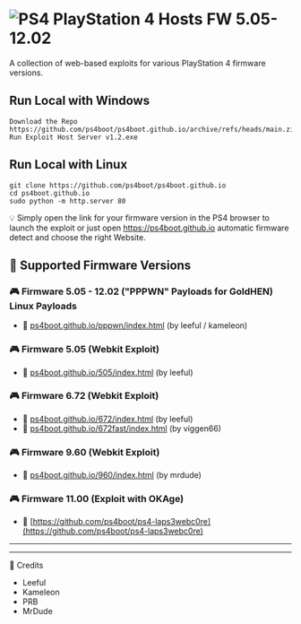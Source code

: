 # ![PS4](https://img.shields.io/badge/-PS4-003791?style=flat&logo=PlayStation) PlayStation 4 Hosts FW 5.05-12.02

A collection of web-based exploits for various PlayStation 4 firmware versions.

## Run Local with Windows
    Download the Repo https://github.com/ps4boot/ps4boot.github.io/archive/refs/heads/main.zip
    Run Exploit Host Server v1.2.exe

## Run Local with Linux
    git clone https://github.com/ps4boot/ps4boot.github.io
    cd ps4boot.github.io
    sudo python -m http.server 80


💡 Simply open the link for your firmware version in the PS4 browser to launch the exploit 
or just open https://ps4boot.github.io  automatic firmware detect and choose the right Website. 


## 📌 Supported Firmware Versions

### 🎮 Firmware 5.05 - 12.02 ("PPPWN" Payloads for GoldHEN) Linux Payloads
- 🔗 [ps4boot.github.io/pppwn/index.html](https://ps4boot.github.io/pppwn/index.html) (by leeful / kameleon)

### 🎮 Firmware 5.05 (Webkit Exploit)
- 🔗 [ps4boot.github.io/505/index.html](https://ps4boot.github.io/505/index.html) (by leeful)

### 🎮 Firmware 6.72 (Webkit Exploit)
- 🔗 [ps4boot.github.io/672/index.html](https://ps4boot.github.io/672/index.html) (by leeful)
- 🔗 [ps4boot.github.io/672fast/index.html](https://ps4boot.github.io/672fast/index.html) (by viggen66)

### 🎮 Firmware 9.60 (Webkit Exploit)
- 🔗 [ps4boot.github.io/960/index.html](https://ps4boot.github.io/960/index.html) (by mrdude)

### 🎮 Firmware 11.00 (Exploit with OKAge)
- 🔗 [https://github.com/ps4boot/ps4-laps3webc0re](https://github.com/ps4boot/ps4-laps3webc0re) 

---





---

📌 Credits
- Leeful
- Kameleon
- PRB
- MrDude
